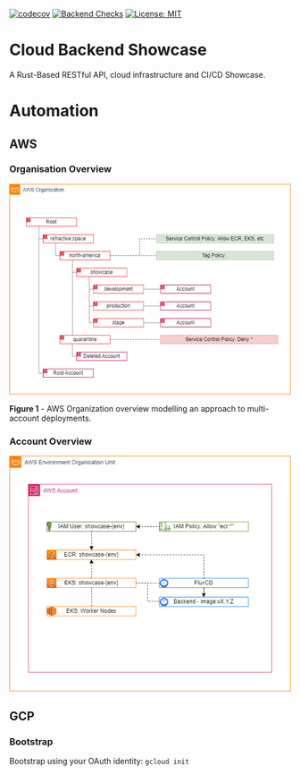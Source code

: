 [![codecov](https://codecov.io/gh/alexandertgtalbot/cloud-backend-showcase/graph/badge.svg?token=M2GJ1VPHTT)](https://codecov.io/gh/alexandertgtalbot/cloud-backend-showcase)
[![Backend Checks](https://github.com/alexandertgtalbot/cloud-backend-showcase/actions/workflows/backend-checks.yml/badge.svg?branch=main)](https://github.com/alexandertgtalbot/cloud-backend-showcase/actions/workflows/backend-checks.yml)
[![License: MIT](https://img.shields.io/badge/License-MIT-blue.svg)](https://github.com/alexandertgtalbot/cloud-backend-showcase/blob/main/LICENSE)

# Cloud Backend Showcase
A Rust-Based RESTful API, cloud infrastructure and CI/CD Showcase.

# Automation
## AWS
### Organisation Overview

![AWS Multi-Account Organization](./docs/diagram/aws-organisation.drawio.png)

**Figure 1** - AWS Organization overview modelling an approach to multi-account deployments.

### Account Overview

![AWS Account Deployment Overview](./docs/diagram/aws-account.drawio.png)


## GCP
### Bootstrap
Bootstrap using your OAuth identity: ```gcloud init```